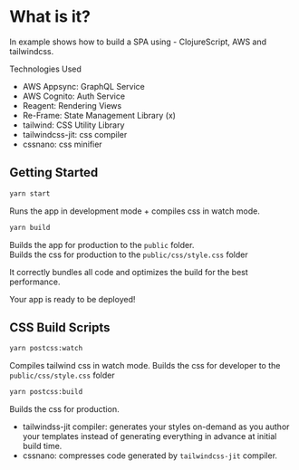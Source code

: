 # What is it?

In example shows how to build a SPA using - ClojureScript, AWS and tailwindcss.

Technologies Used

- AWS Appsync: GraphQL Service
- AWS Cognito: Auth Service
- Reagent: Rendering Views
- Re-Frame: State Management Library (x)
- tailwind: CSS Utility Library
- tailwindcss-jit: css compiler
- cssnano: css minifier

## Getting Started

```bash
yarn start
```

Runs the app in development mode + compiles css in watch mode.<br>

```bash
yarn build
````

Builds the app for production to the `public` folder.<br>
Builds the css for production to the `public/css/style.css` folder

It correctly bundles all code and optimizes the build for the best performance.

Your app is ready to be deployed!

## CSS Build Scripts
```bash
yarn postcss:watch
```

Compiles tailwind css in watch mode. Builds the css for developer to the `public/css/style.css` folder

```bash
yarn postcss:build
````

Builds the css for production.

- tailwindss-jit compiler: generates your styles on-demand as you author your templates instead of generating everything in advance at initial build time.
- cssnano: compresses code generated by `tailwindcss-jit` compiler.
